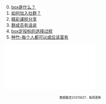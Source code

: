 0. [box是什么？](Chapter0.md)
1. [如何加入社群？](CHAPTER.01.1.md)
2. [精彩课程分享](CHAPTER.01.3.md)
3. [群成员有话说](CHAPTER.01.4.md)
4. [box定投标的选择过程](CHAPTER.05.md)
5. [种竹-每个人都可以或应该富有](CHAPTER.06.md)

![test](test.pdf)<br>
<div align='center' ><font size='0.5'>数据截至20210627，每周更新</font></div>



